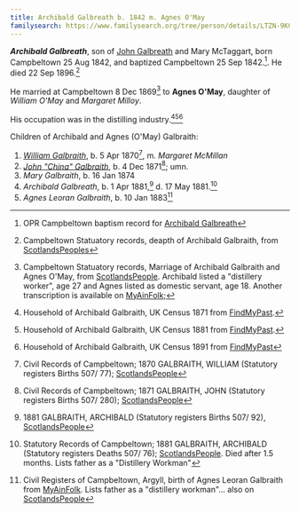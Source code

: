```yaml
---
title: Archibald Galbreath b. 1842 m. Agnes O'May
familysearch: https://www.familysearch.org/tree/person/details/LTZN-9KC
---
```

***Archibald Galbreath***, son of [John Galbreath](galbreath-john-1815.md) and Mary McTaggart, born Campbeltown 25 Aug 1842, and baptized Campbeltown 25 Sep 1842.[^birth]. He died 22 Sep 1896.[^death]

He married at Campbeltown 8 Dec 1869[^marriage] to **Agnes O'May**, daughter of *William O'May* and *Margaret Milloy*.

His occupation was in the distilling industry.[^census1871][^census1881][^census1891]

Children of Archibald and Agnes (O'May) Galbraith:

1. *[William Galbraith](galbraith-william-1870-mcmillan.md)*, b. 5 Apr 1870[^william-birth], m. *Margaret McMillan*
2. *[John "China" Galbraith](galbraith-john-china-1871.md)*, b. 4 Dec 1871[^john-birth]; umn.
3. *Mary Galbraith*, b. 16 Jan 1874
4. *Archibald Galbreath*, b. 1 Apr 1881,[^archibald-birth] d. 17 May 1881.[^archibald-death]
5. *Agnes Leoran Galbraith*, b. 10 Jan 1883[^agnesleoran]

[^birth]: OPR Campbeltown baptism record for [Archibald Galbreath](/sources/opr-campbeltown-births.md#1842-09-25-archibald-galbreath)

[^death]: Campbeltown Statuatory records, deapth of Archibald Galbraith, from [ScotlandsPeoples](https://www.scotlandspeople.gov.uk/view-image/nrs_stat_deaths/4840492)

[^marriage]: Campbeltown Statuatory records, Marriage of Archibald Galbraith and Agnes O'May, from [ScotlandsPeople](https://www.scotlandspeople.gov.uk/view-image/nrs_stat_marriages/4746913). Archibald listed a "distillery worker", age 27 and Agnes listed as domestic servant, age 18.  Another transcription is available on [MyAinFolk](https://www.myainfolk.ca/records/5672); 

[^census1871]: Household of Archibald Galbraith, UK Census 1871 from [FindMyPast](https://www.findmypast.com/transcript?id=GBC/1871/0023441482).

[^census1881]: Household of Archibald Galbraith, UK Census 1881 from [FindMyPast](https://www.findmypast.com/transcript?id=GBC/1881/0029344266&expand=true).

[^census1891]: Household of Archibald Galbraith, UK Census 1891 from [FindMyPast](https://www.findmypast.com/transcript?id=GBC/1891/0035185142&expand=true)

[^agnesleoran]: Civil Registers of Campbeltown, Argyll, birth of Agnes Leoran Galbraith from [MyAinFolk](https://www.myainfolk.ca/records/19457).  Lists father as a "distillery workman"... also on [ScotlandsPeople](https://www.scotlandspeople.gov.uk/view-image/nrs_stat_births/42256447)

[^william-birth]: Civil Records of Campbeltown; 1870 GALBRAITH, WILLIAM (Statutory registers Births 507/ 77);  [ScotlandsPeople](https://www.scotlandspeople.gov.uk/view-image/nrs_stat_births/40423938)

[^john-birth]: Civil Records of Campbeltown; 1871 GALBRAITH, JOHN (Statutory registers Births 507/ 280); [ScotlandsPeople](https://www.scotlandspeople.gov.uk/view-image/nrs_stat_births/40584916)

[^archibald-birth]: 1881 GALBRAITH, ARCHIBALD (Statutory registers Births 507/ 92), [ScotlandsPeople](https://www.scotlandspeople.gov.uk/view-image/nrs_stat_births/41867573)

[^archibald-death]: Statutory Records of Campbeltown; 1881 GALBRAITH, ARCHIBALD (Statutory registers Deaths 507/ 76); [ScotlandsPeople](https://www.scotlandspeople.gov.uk/view-image/nrs_stat_deaths/2393123). Died after 1.5 months.  Lists father as a "Distillery Workman"

